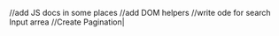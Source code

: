 <!-- //Fix the problem with the error window -->
//add JS docs in some places 
//add DOM helpers 
//write ode for search Input arrea 
//Create Pagination|
<!-- //Finish login pages UI/UX -->
<!-- //apply approprpiate backgorund image  -->
<!-- //finish login pages html tags part -->
<!-- //add metadata and Fav icon -->